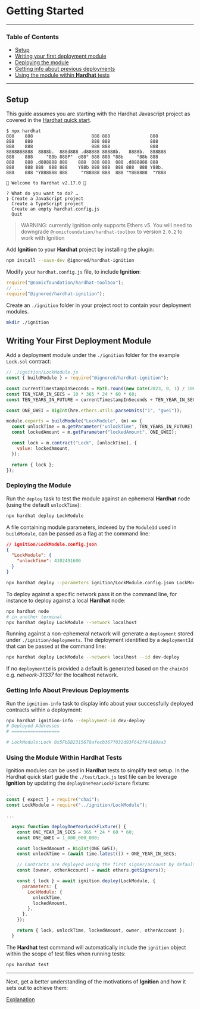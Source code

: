 # Getting Started

---

### Table of Contents

- [Setup](./getting-started-guide.md#setup)
- [Writing your first deployment module](./getting-started-guide.md#writing-your-first-deployment-module)
- [Deploying the module](./getting-started-guide.md#deploying-the-module)
- [Getting info about previous deployments](./getting-started-guide.md#getting-info-about-previous-deployments)
- [Using the module within **Hardhat** tests](./getting-started-guide.md#using-the-module-within-hardhat-tests)

---

## Setup

This guide assumes you are starting with the Hardhat Javascript project as covered in
the [Hardhat quick start](https://hardhat.org/hardhat-runner/docs/getting-started#quick-start).

```shell
$ npx hardhat
888    888                      888 888               888
888    888                      888 888               888
888    888                      888 888               888
8888888888  8888b.  888d888 .d88888 88888b.   8888b.  888888
888    888     "88b 888P"  d88" 888 888 "88b     "88b 888
888    888 .d888888 888    888  888 888  888 .d888888 888
888    888 888  888 888    Y88b 888 888  888 888  888 Y88b.
888    888 "Y888888 888     "Y88888 888  888 "Y888888  "Y888

👷 Welcome to Hardhat v2.17.0 👷‍

? What do you want to do? …
❯ Create a JavaScript project
  Create a TypeScript project
  Create an empty hardhat.config.js
  Quit
```

> WARNING: currently Ignition only supports Ethers v5. You will need to downgrade
> `@nomicfoundation/hardhat-toolbox` to version `2.0.2` to work with Ignition

Add **Ignition** to your **Hardhat** project by installing the plugin:

```bash
npm install --save-dev @ignored/hardhat-ignition
```

Modify your `hardhat.config.js` file, to include **Ignition**:

```javascript
require("@nomicfoundation/hardhat-toolbox");
// ...
require("@ignored/hardhat-ignition");
```

Create an `./ignition` folder in your project root to contain your deployment modules.

```bash
mkdir ./ignition
```

## Writing Your First Deployment Module

Add a deployment module under the `./ignition` folder for the example `Lock.sol` contract:

```js
// ./ignition/LockModule.js
const { buildModule } = require("@ignored/hardhat-ignition");

const currentTimestampInSeconds = Math.round(new Date(2023, 0, 1) / 1000);
const TEN_YEAR_IN_SECS = 10 * 365 * 24 * 60 * 60;
const TEN_YEARS_IN_FUTURE = currentTimestampInSeconds + TEN_YEAR_IN_SECS;

const ONE_GWEI = BigInt(hre.ethers.utils.parseUnits("1", "gwei"));

module.exports = buildModule("LockModule", (m) => {
  const unlockTime = m.getParameter("unlockTime", TEN_YEARS_IN_FUTURE);
  const lockedAmount = m.getParameter("lockedAmount", ONE_GWEI);

  const lock = m.contract("Lock", [unlockTime], {
    value: lockedAmount,
  });

  return { lock };
});
```

### Deploying the Module

Run the `deploy` task to test the module against an ephemeral **Hardhat** node (using the default `unlockTime`):

```bash
npx hardhat deploy LockModule
```

A file containing module parameters, indexed by the `ModuleId` used in `buildModule`, can be passed as a flag at
the command line:

```json
// ignition/LockModule.config.json
{
  "LockModule": {
    "unlockTime": 4102491600
  }
}
```

```bash
npx hardhat deploy --parameters ignition/LockModule.config.json LockModule
```

To deploy against a specific network pass it on the command line, for instance to deploy against
a local **Hardhat** node:

```bash
npx hardhat node
# in another terminal
npx hardhat deploy LockModule --network localhost
```

Running against a non-ephemeral network will generate a `deployment` stored under `./ignition/deployments`. The
deployment identified by a `deploymentId` that can be passed at the command line:

```bash
npx hardhat deploy LockModule --network localhost --id dev-deploy
```

If no `deploymentId` is provided a default is generated based on the `chainId` e.g. _network-31337_ for the localhost
network.

### Getting Info About Previous Deployments

Run the `ignition-info` task to display info about your successfully deployed contracts within a deployment:

```bash
npx hardhat ignition-info --deployment-id dev-deploy
# Deployed Addresses
# ==================

# LockModule:Lock 0x5FbDB2315678afecb367f032d93F642f64180aa3
```

### Using the Module Within Hardhat Tests

Ignition modules can be used in **Hardhat** tests to simplify test setup. In the Hardhat quick start guide
the `./test/Lock.js` test file can be leverage **Ignition** by updating the `deployOneYearLockFixture` fixture:

```js
...
const { expect } = require("chai");
const LockModule = require("../ignition/LockModule");

...

  async function deployOneYearLockFixture() {
    const ONE_YEAR_IN_SECS = 365 * 24 * 60 * 60;
    const ONE_GWEI = 1_000_000_000;

    const lockedAmount = BigInt(ONE_GWEI);
    const unlockTime = (await time.latest()) + ONE_YEAR_IN_SECS;

    // Contracts are deployed using the first signer/account by default
    const [owner, otherAccount] = await ethers.getSigners();

    const { lock } = await ignition.deploy(LockModule, {
      parameters: {
        LockModule: {
          unlockTime,
          lockedAmount,
        },
      },
    });

    return { lock, unlockTime, lockedAmount, owner, otherAccount };
  }
```

The **Hardhat** test command will automatically include the `ignition` object within the scope of test files
when running tests:

```sh
npx hardhat test
```

---

Next, get a better understanding of the motivations of **Ignition** and how it sets out to achieve them:

[Explanation](./explanation.md)
